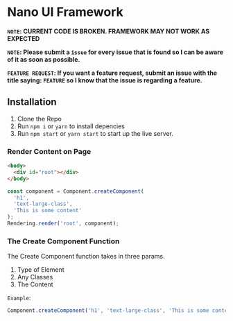 # Nano UI Framework

**`NOTE`: CURRENT CODE IS BROKEN. FRAMEWORK MAY NOT WORK AS EXPECTED**

**`NOTE`: Please submit a `issue` for every issue that is found so I can be aware of it as soon as possible.**

**`FEATURE REQUEST`: If you want a feature request, submit an issue with the title saying: `FEATURE` so I know that the issue is regarding a feature.**

## Installation

1. Clone the Repo
2. Run `npm i` or `yarn` to install depencies
3. Run `npm start` or `yarn start` to start up the live server.

### Render Content on Page

```html
<body>
  <div id="root"></div>
</body>
```

```js
const component = Component.createComponent(
  'h1',
  'text-large-class',
  'This is some content'
);
Rendering.render('root', component);
```

### The Create Component Function

The Create Component function takes in three params.

1. Type of Element
2. Any Classes
3. The Content

`Example`:

```js
Component.createComponent('h1', 'text-large-class', 'This is some content');
```
